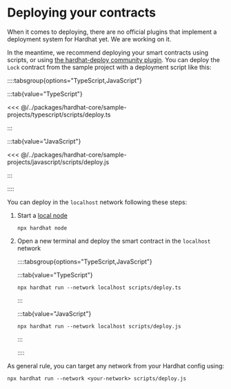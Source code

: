 # Deploying your contracts

When it comes to deploying, there are no official plugins that implement a deployment system for Hardhat yet. We are working on it.

In the meantime, we recommend deploying your smart contracts using scripts, or using [the hardhat-deploy community plugin](https://github.com/wighawag/hardhat-deploy/tree/master). You can deploy the `Lock` contract from the sample project with a deployment script like this:

::::tabsgroup{options="TypeScript,JavaScript"}

:::tab{value="TypeScript"}

<<< @/../packages/hardhat-core/sample-projects/typescript/scripts/deploy.ts

:::

:::tab{value="JavaScript"}

<<< @/../packages/hardhat-core/sample-projects/javascript/scripts/deploy.js

:::

::::

You can deploy in the `localhost` network following these steps:

1. Start a [local node](../getting-started/index.md#connecting-a-wallet-or-dapp-to-hardhat-network)

   `npx hardhat node`

2. Open a new terminal and deploy the smart contract in the `localhost` network

   ::::tabsgroup{options="TypeScript,JavaScript"}

   :::tab{value="TypeScript"}

   `npx hardhat run --network localhost scripts/deploy.ts`

   :::

   :::tab{value="JavaScript"}

   `npx hardhat run --network localhost scripts/deploy.js`

   :::

   ::::

As general rule, you can target any network from your Hardhat config using:

`npx hardhat run --network <your-network> scripts/deploy.js`

